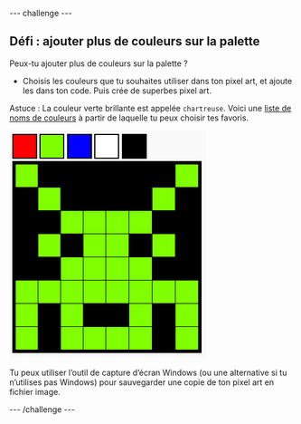 \--- challenge \---

## Défi : ajouter plus de couleurs sur la palette

Peux-tu ajouter plus de couleurs sur la palette ?

+ Choisis les couleurs que tu souhaites utiliser dans ton pixel art, et ajoute les dans ton code. Puis crée de superbes pixel art.

Astuce : La couleur verte brillante est appelée `chartreuse`. Voici une [liste de noms de couleurs](https://www.w3schools.com/colors/colors_names.asp) à partir de laquelle tu peux choisir tes favoris.

![screenshot](images/pixel-art-final.png)

Tu peux utiliser l’outil de capture d’écran Windows (ou une alternative si tu n’utilises pas Windows) pour sauvegarder une copie de ton pixel art en fichier image.

\--- /challenge \---